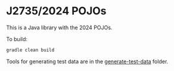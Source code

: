# J2735/2024 POJOs

This is a Java library with the 2024 POJOs.

To build:

```bash
gradle clean build
```

Tools for generating test data are in the
[generate-test-data](../generate-test-data/README.md)
folder.